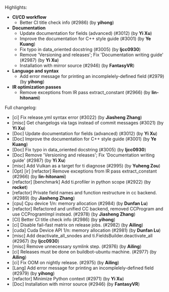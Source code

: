 Highlights:
   - **CI/CD workflow**
      - Better CI title check info (#2986) (by **yihong**)
   - **Documentation**
      - Update documentation for fields (advanced) (#3012) (by **Yi Xu**)
      - Improve the documentation for C++ style guide (#3001) (by **Ye Kuang**)
      - Fix typo in data_oriented docstring (#3005) (by **ljcc0930**)
      - Remove 'Versioning and releases'; Fix 'Documentation writing guide' (#2987) (by **Yi Xu**)
      - Installation with mirror source (#2946) (by **FantasyVR**)
   - **Language and syntax**
      - Add error message for printing an incomplelely-defined field (#2979) (by **yihong**)
   - **IR optimization passes**
      - Remove exceptions from IR pass extract_constant (#2966) (by **lin-hitonami**)

Full changelog:
   - [ci] Fix release.yml syntax error (#3022) (by **Jiasheng Zhang**)
   - [misc] Get changelogs via tags instead of commit messages (#3021) (by **Yi Xu**)
   - [Doc] Update documentation for fields (advanced) (#3012) (by **Yi Xu**)
   - [Doc] Improve the documentation for C++ style guide (#3001) (by **Ye Kuang**)
   - [Doc] Fix typo in data_oriented docstring (#3005) (by **ljcc0930**)
   - [Doc] Remove 'Versioning and releases'; Fix 'Documentation writing guide' (#2987) (by **Yi Xu**)
   - [misc] Add Vulkan as a target for ti diagnose (#2995) (by **Yuheng Zou**)
   - [Opt] [ir] [refactor] Remove exceptions from IR pass extract_constant (#2966) (by **lin-hitonami**)
   - [refactor] [benchmark] Add ti.profiler in python scope (#2922) (by **rocket**)
   - [refactor] Private field names and function restructure in cc backend. (#2989) (by **Jiasheng Zhang**)
   - [cpu] Cpu device 1/n: memory allocation (#2984) (by **Dunfan Lu**)
   - [refactor] Refactored and unified CC backend, removed CCProgram and use CCProgramImpl instead. (#2978) (by **Jiasheng Zhang**)
   - [CI] Better CI title check info (#2986) (by **yihong**)
   - [ci] Disable fail-fast matrix on release jobs. (#2982) (by **Ailing**)
   - [cuda] Cuda Device API 1/n: memory allocation (#2981) (by **Dunfan Lu**)
   - [misc] Add deactivate_all_snodes and ti.FieldsBuilder.deactivate_all (#2967) (by **ljcc0930**)
   - [misc] Remove unnecessary symlink step. (#2976) (by **Ailing**)
   - [ci] Releases must be done on buildbot-ubuntu machine. (#2977) (by **Ailing**)
   - [ci] Fix OOM on nightly release. (#2975) (by **Ailing**)
   - [Lang] Add error message for printing an incomplelely-defined field (#2979) (by **yihong**)
   - [refactor] Minimize Python context (#2971) (by **Yi Xu**)
   - [Doc] Installation with mirror source (#2946) (by **FantasyVR**)
